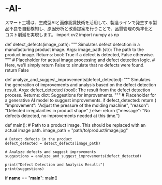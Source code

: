 # -AI-
スマート工場は、生成型AIと画像認識技術を活用して、製造ラインで発生する製品不良を自動検知し、原因分析と改善提案を行うことで、品質管理の効率化と コスト削減を実現します。
import cv2
import numpy as np

def detect_defects(image_path):
    """
    Simulates defect detection in a manufacturing product image.
    Args:
        image_path (str): The path to the product image.
    Returns:
        bool: True if a defect is detected, False otherwise.
    """
    # Placeholder for actual image processing and defect detection logic.
    # Here, we'll simply return False to simulate that no defects were found.
    return False

def analyze_and_suggest_improvements(defect_detected):
    """
    Simulates the generation of improvements and analysis based on the defect detection result.
    Args:
        defect_detected (bool): The result from the defect detection process.
    Returns:
        dict: Suggestions for improvements.
    """
    # Placeholder for a generative AI model to suggest improvements.
    if defect_detected:
        return {
            "improvement": "Adjust the pressure of the molding machine",
            "reason": "Detected irregularities in product shape"
        }
    else:
        return {"message": "No defects detected, no improvements needed at this time."}

def main():
    # Path to a product image. This should be replaced with an actual image path.
    image_path = "path/to/product/image.jpg"
    
    # Detect defects in the product
    defect_detected = detect_defects(image_path)
    
    # Analyze defects and suggest improvements
    suggestions = analyze_and_suggest_improvements(defect_detected)
    
    print("Defect Detection and Analysis Result:")
    print(suggestions)

if __name__ == "__main__":
    main()

